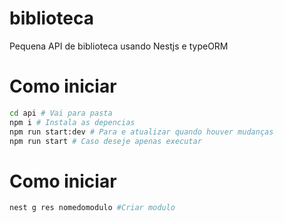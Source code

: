 # biblioteca
Pequena API de biblioteca usando Nestjs e typeORM

# Como iniciar
```bash
cd api # Vai para pasta
npm i # Instala as depencias
npm run start:dev # Para e atualizar quando houver mudanças
npm run start # Caso deseje apenas executar
```

# Como iniciar
```bash
nest g res nomedomodulo #Criar modulo
```